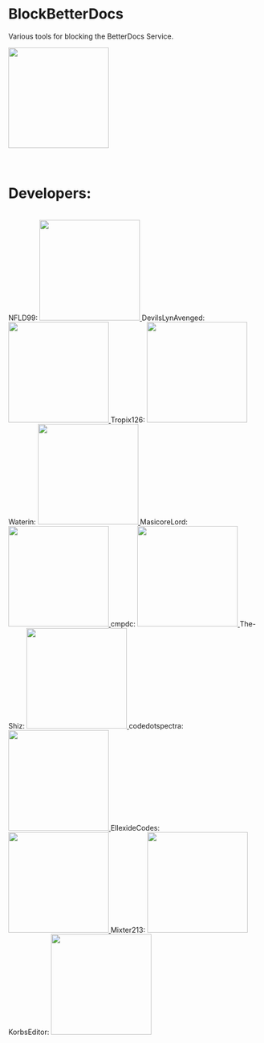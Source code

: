 <p align="center">
  <h1>BlockBetterDocs</h1>
  <p>Various tools for blocking the BetterDocs Service.</p>

<a href="https://github.com/anti-betterdocs/" target="_blank">
<img src="https://nfld99.com/images/BetterDocsWarn.png" alt="" width="200px" height="200px">
</a>  <br />
  <br />
  <br />
  <h1>Developers:</h1>
  <br />
NFLD99:
<a href="https://github.com/NFLD99" target="_blank">
<img src="https://avatars0.githubusercontent.com/u/24623601?s=460&v=4" alt="" width="200px" height="200px">
</a>
DevilsLynAvenged:
<a href="https://github.com/DevilsLynAvenged" target="_blank">
<img src="https://avatars0.githubusercontent.com/u/30361475?s=460&v=4" alt="" width="200px" height="200px">
</a>
Tropix126:
<a href="https://github.com/Tropix126" target="_blank">
<img src="https://avatars3.githubusercontent.com/u/42101043?s=460&v=4" alt="" width="200px" height="200px">
</a>
Waterin:
<a href="https://github.com/Waterin" target="_blank">
<img src="https://avatars0.githubusercontent.com/u/37584701?s=460&v=4" alt="" width="200px" height="200px">
</a>
MasicoreLord:
<a href="https://github.com/MasicoreLord" target="_blank">
<img src="https://avatars2.githubusercontent.com/u/11468845?s=460&v=4" alt="" width="200px" height="200px">
</a>
cmpdc:
<a href="https://github.com/cmpdc" target="_blank">
<img src="https://avatars3.githubusercontent.com/u/364850?s=460&v=4" alt="" width="200px" height="200px">
</a>
The-Shiz:
<a href="https://github.com/The-Shiz" target="_blank">
<img src="https://avatars0.githubusercontent.com/u/47545749?s=460&v=4" alt="" width="200px" height="200px">
</a>
codedotspectra:
<a href="https://github.com/codedotspectra" target="_blank">
<img src="https://avatars2.githubusercontent.com/u/39722261?s=460&v=4" alt="" width="200px" height="200px">
</a>
EllexideCodes:
<a href="https://github.com/EllexideCodes" target="_blank">
<img src="https://avatars0.githubusercontent.com/u/35366433?s=460&v=4" alt="" width="200px" height="200px">
</a>
Mixter213:
<a href="https://github.com/Mixter213" target="_blank">
<img src="https://avatars2.githubusercontent.com/u/37601080?s=460&v=4" alt="" width="200px" height="200px">
</a>
KorbsEditor:
<a href="https://github.com/KorbsEditor" target="_blank">
<img src="https://avatars1.githubusercontent.com/u/48152063?s=460&v=4" alt="" width="200px" height="200px">
</a>
</p>
